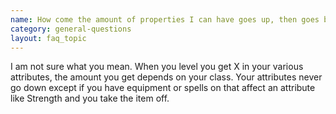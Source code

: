 ```yaml
---
name: How come the amount of properties I can have goes up, then goes back down every once in a while?
category: general-questions
layout: faq_topic
---
```

I am not sure what you mean. When you level you get X in your various attributes, the amount you get depends on your class. Your attributes never go down except if you have equipment or spells on that affect an attribute like Strength and you take the item off.